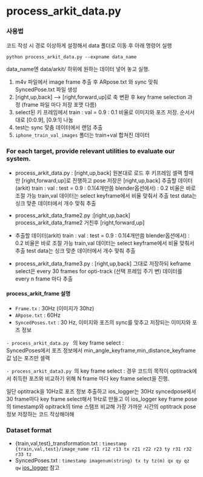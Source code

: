 # process_arkit_data.py

### 사용법
코드 작성 시 경로 이상하게 설정해서 data 폴더로 이동 후 아래 명령어 실행

`python process_arkit_data.py --expname data_name` 

data_name엔 data/arkit/ 하위에 원하는 데이터 넣어 놓고 실행.

1. m4v 파일에서 image frame 추출 후 ARpose.txt 와 sync 맞춰 SyncedPose.txt 파일 생성 
2. [right,up,back] --> [right,forward,up]로 축 변환 후 key frame selection 과정  (frame 파일 마다 저장 포맷 다름)
3. select된 키 프레임에서 train : val = 0.9 : 0.1 비율로 이미지와 포즈 저장. 순서서대로 [0:0.9], [0.9:1] 나눔
4. test는 sync 맞춤 데이터에서 랜덤 추출
5.  `iphone_train_val_images` 폴더는 train+val 합쳐진 데이터

### For each target, provide relevant utilities to evaluate our system.

- process_arkit_data.py : [right,up,back] 원본대로 로드 후 키프레임 셀랙 할때만 [right,forward,up]로 진행하고 pose 저장은  [right,up,back]
추출할 데이터(arkit)
train : val : test = 0.9 : 0.1(4개만씀 blender옵션에서) : 0.2  비율은 바로 조절 가능
train,val 데이터는 select keyframe에서 비율 맞춰서 추출
test data는 싱크 맞춘 데이터에서 개수 맞춰 추출

- process_arkit_data_frame2.py :[right,up,back] process_arkit_data_frame2 거친후  [right,forward,up]
- 추출할 데이터(arkit)
train : val : test = 0.9 : 0.1(4개만씀 blender옵션에서) : 0.2  비율은 바로 조절 가능
train,val 데이터는 select keyframe에서 비율 맞춰서 추출
test data는 싱크 맞춘 데이터에서 개수 맞춰 추출

- process_arkit_data_frame3.py : [right,up,back] 그대로 저장하되 keframe select은 every 30 frames for opti-track (선택 프레임 주기 변)
데이터를 every n frame 마다 추출

#### process_arkit_frame 설명
- `Frame.tx`  : 30Hz (이미지가 30hz)  
- `ARpose.txt` : 60Hz
- `SyncedPoses.txt` : 30 Hz, 이미지와 포즈의 sync를 맞추고 저장되는 이미지와 포즈 정보

 `- process_arkit_data.py ` 의 key frame select :  
 SyncedPoses에서 포즈 정보에서 min_angle_keyframe,min_distance_keyframe 값 넘는 포즈만 셀랙
 
 `- process_arkit_data3.py `의 key frame select :
 경우 코드의 목적이 optitrack에서 취득한 포즈와 비교하기 위해 N frame 마다 key frame select을 진행.
 
 일단 optitrack을 10Hz로 포즈 정보 추출하고 
 ios_logger는 30Hz syncedpose에서 30 frame마다 key frame select해서 1Hz로 만들고 
 이 ios_logger key frame pose의 timestamp와 opitrack의 time 스탬프 비교해 
 가장 가까운 시간의 optitrack pose 정보 저장하는 코드 작상해야해



### Dataset format
- {train,val,test}_transformation.txt : `timestamp {train,val,test}/image_name r11 r12 r13 tx r21 r22 r23 ty r31 r32 r33 tz`
- SyncedPoses.txt : `timestamp imagenum(string) tx ty tz(m) qx qy qz qw`
[ios_logger](https://github.com/Varvrar/ios_logger) 참고

